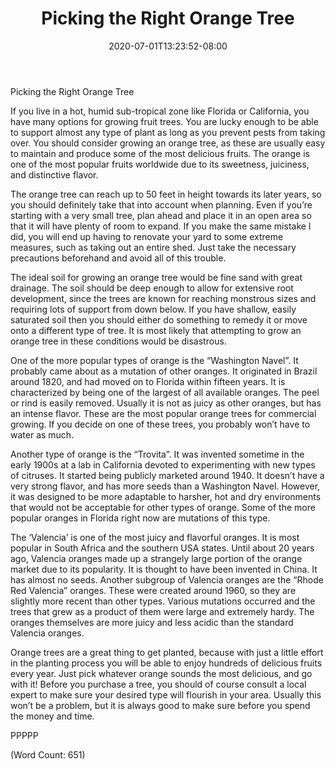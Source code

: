 ﻿---
title: "Picking the Right Orange Tree"
date: 2020-07-01T13:23:52-08:00
description: "Fruit-Trees Tips for Web Success"
featured_image: "/images/Fruit-Trees.jpg"
tags: ["Fruit Trees"]
---

Picking the Right Orange Tree

If you live in a hot, humid sub-tropical zone like Florida or California, you have many options for growing fruit trees. You are lucky enough to be able to support almost any type of plant as long as you prevent pests from taking over. You should consider growing an orange tree, as these are usually easy to maintain and produce some of the most delicious fruits. The orange is one of the most popular fruits worldwide due to its sweetness, juiciness, and distinctive flavor.

The orange tree can reach up to 50 feet in height towards its later years, so you should definitely take that into account when planning. Even if you’re starting with a very small tree, plan ahead and place it in an open area so that it will have plenty of room to expand. If you make the same mistake I did, you will end up having to renovate your yard to some extreme measures, such as taking out an entire shed. Just take the necessary precautions beforehand and avoid all of this trouble.

The ideal soil for growing an orange tree would be fine sand with great drainage. The soil should be deep enough to allow for extensive root development, since the trees are known for reaching monstrous sizes and requiring lots of support from down below. If you have shallow, easily saturated soil then you should either do something to remedy it or move onto a different type of tree. It is most likely that attempting to grow an orange tree in these conditions would be disastrous.

One of the more popular types of orange is the “Washington Navel”. It probably came about as a mutation of other oranges. It originated in Brazil around 1820, and had moved on to Florida within fifteen years. It is characterized by being one of the largest of all available oranges. The peel or rind is easily removed. Usually it is not as juicy as other oranges, but has an intense flavor. These are the most popular orange trees for commercial growing. If you decide on one of these trees, you probably won’t have to water as much.

Another type of orange is the “Trovita”. It was invented sometime in the early 1900s at a lab in California devoted to experimenting with new types of citruses. It started being publicly marketed around 1940. It doesn’t have a very strong flavor, and has more seeds than a Washington Navel. However, it was designed to be more adaptable to harsher, hot and dry environments that would not be acceptable for other types of orange. Some of the more popular oranges in Florida right now are mutations of this type.  

The ‘Valencia’ is one of the most juicy and flavorful oranges. It is most popular in South Africa and the southern USA states. Until about 20 years ago, Valencia oranges made up a strangely large portion of the orange market due to its popularity. It is thought to have been invented in China. It has almost no seeds. Another subgroup of Valencia oranges are the “Rhode Red Valencia” oranges. These were created around 1960, so they are slightly more recent than other types. Various mutations occurred and the trees that grew as a product of them were large and extremely hardy. The oranges themselves are more juicy and less acidic than the standard Valencia oranges.

Orange trees are a great thing to get planted, because with just a little effort in the planting process you will be able to enjoy hundreds of delicious fruits every year. Just pick whatever orange sounds the most delicious, and go with it! Before you purchase a tree, you should of course consult a local expert to make sure your desired type will flourish in your area. Usually this won’t be a problem, but it is always good to make sure before you spend the money and time.

PPPPP

(Word Count: 651)


